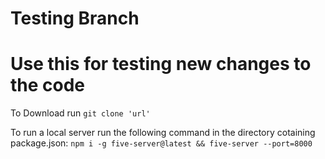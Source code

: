 # Testing Branch

# Use this for testing new changes to the code

To Download
run `git clone 'url'`

To run a local server run the following command in the directory cotaining package.json:
`npm i -g five-server@latest && five-server --port=8000`
